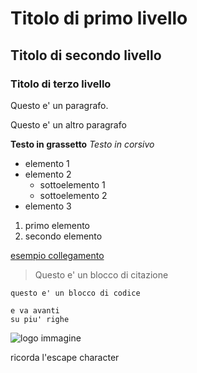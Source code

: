 # Titolo di primo livello
## Titolo di secondo livello
### Titolo di terzo livello

Questo e' un paragrafo.

Questo e' un altro paragrafo

**Testo in grassetto**
*Testo in corsivo*

- elemento 1
- elemento 2
    - sottoelemento 1
    - sottoelemento 2
- elemento 3

1. primo elemento
2. secondo elemento

[esempio collegamento](http://www.google.com/)

> Questo e' un blocco di citazione

`questo e' un blocco di codice`

```
e va avanti
su piu' righe
```

![logo immagine](https://esempio.com/)

ricorda l'escape character
